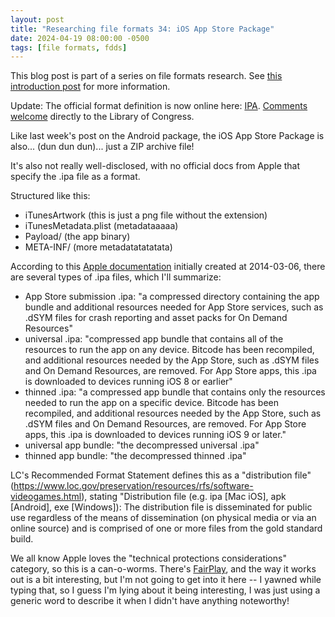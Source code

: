 ```yaml
---
layout: post
title: "Researching file formats 34: iOS App Store Package"
date: 2024-04-19 08:00:00 -0500
tags: [file formats, fdds]
---
```


This blog post is part of a series on file formats research. See [this introduction post](https://bits.ashleyblewer.com/blog/2023/08/04/researching-file-formats-library-of-congress-sustainability-of-digital-formats/) for more information.

Update: The official format definition is now online here: [IPA](https://www.loc.gov/preservation/digital/formats/fdd/fdd000593.shtml). [Comments welcome](https://www.loc.gov/preservation/digital/formats/contact_format.shtml) directly to the Library of Congress.

Like last week's post on the Android package, the iOS App Store Package is also... (dun dun dun)... just a ZIP archive file!

It's also not really well-disclosed, with no official docs from Apple that specify the .ipa file as a format.

Structured like this:

- iTunesArtwork (this is just a png file without the extension)
- iTunesMetadata.plist (metadataaaaa)
- Payload/ (the app binary)
- META-INF/ (more metadatatatatata)

According to this [Apple documentation](https://web.archive.org/web/20181026175002/https://developer.apple.com/library/archive/qa/qa1795/_index.html) initially created at 2014-03-06, there are several types of .ipa files, which I'll summarize:
- App Store submission .ipa: "a compressed directory containing the app bundle and additional resources needed for App Store services, such as .dSYM files for crash reporting and asset packs for On Demand Resources"
- universal .ipa: "compressed app bundle that contains all of the resources to run the app on any device. Bitcode has been recompiled, and additional resources needed by the App Store, such as .dSYM files and On Demand Resources, are removed. For App Store apps, this .ipa is downloaded to devices running iOS 8 or earlier"
- thinned .ipa: "a compressed app bundle that contains only the resources needed to run the app on a specific device. Bitcode has been recompiled, and additional resources needed by the App Store, such as .dSYM files and On Demand Resources, are removed. For App Store apps, this .ipa is downloaded to devices running iOS 9 or later."
- universal app bundle: "the decompressed universal .ipa"
- thinned app bundle: "the decompressed thinned .ipa"

LC's Recommended Format Statement defines this as a "distribution file" (https://www.loc.gov/preservation/resources/rfs/software-videogames.html), stating "Distribution file (e.g. ipa [Mac iOS], apk [Android], exe [Windows]): The distribution file is disseminated for public use regardless of the means of dissemination (on physical media or via an online source) and is comprised of one or more files from the gold standard build.

We all know Apple loves the "technical protections considerations" category, so this is a can-o-worms. There's [FairPlay](https://nicolo.dev/en/blog/fairplay-apple-obfuscation/), and the way it works out is a bit interesting, but I'm not going to get into it here -- I yawned while typing that, so I guess I'm lying about it being interesting, I was just using a generic word to describe it when I didn't have anything noteworthy!